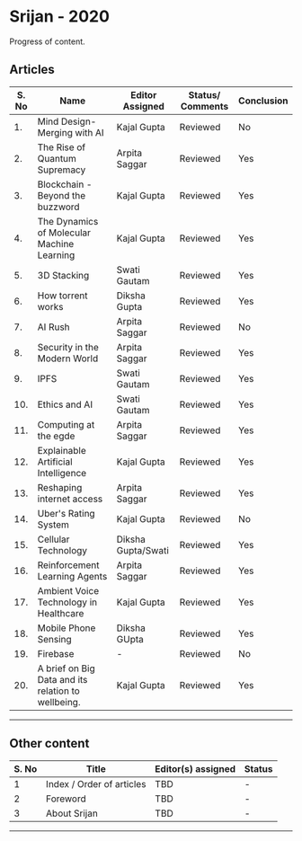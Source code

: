 # Srijan - 2020

Progress of content.

## Articles


| S. No | Name                                      | Editor Assigned |  Status/ Comments | Conclusion|
|------ |-------------------------------------------|---------------- |---------|-----------|
|1.     |Mind Design-Merging with AI                | Kajal Gupta     | Reviewed |  No |
|2.     |The Rise of Quantum Supremacy              | Arpita Saggar   |Reviewed | Yes |
|3.     |Blockchain - Beyond the buzzword           | Kajal Gupta     |Reviewed| Yes|
|4.     |The Dynamics of Molecular Machine Learning | Kajal Gupta     |Reviewed |  Yes|
|5.     |3D Stacking                                | Swati Gautam    | Reviewed | Yes ||
|6.     |How torrent works                          | Diksha Gupta    | Reviewed | Yes     ||
|7.     |AI Rush                                    | Arpita Saggar   | Reviewed | No|
|8.     |Security in the Modern World               | Arpita Saggar   | Reviewed | Yes|
|9.     | IPFS                                      | Swati Gautam    | Reviewed |Yes|
|10.    |Ethics and AI                              | Swati Gautam    |  Reviewed    |Yes|
|11.    |Computing at the egde                      | Arpita Saggar   | Reviewed| Yes|
|12.    |Explainable Artificial Intelligence        | Kajal Gupta     |Reviewed| Yes| 
|13.    |Reshaping internet access                  | Arpita Saggar   | Reviewed | Yes |
|14.    |Uber's Rating System                       | Kajal Gupta     | Reviewed|No|
|15.    |Cellular Technology                    | Diksha Gupta/Swati| Reviewed| Yes|     ||
|16.    |Reinforcement Learning Agents              | Arpita Saggar   | Reviewed | Yes|
|17.    |Ambient Voice Technology in Healthcare     | Kajal Gupta     | Reviewed| Yes|
|18.    |Mobile Phone Sensing                       | Diksha GUpta    | Reviewed     | Yes |
|19.    |Firebase                                   |    -            |  Reviewed   |No|
|20.    |A brief on Big Data and its relation to wellbeing.| Kajal Gupta| Reviewed | Yes |
---

## Other content

| S. No | Title                     | Editor(s) assigned | Status |
| ----  | ------------------------- | ------------------ | ------ |
| 1     | Index / Order of articles | TBD                | -      |
| 2     | Foreword                  | TBD                | -      |
| 3     | About Srijan              | TBD                | -      |

---


